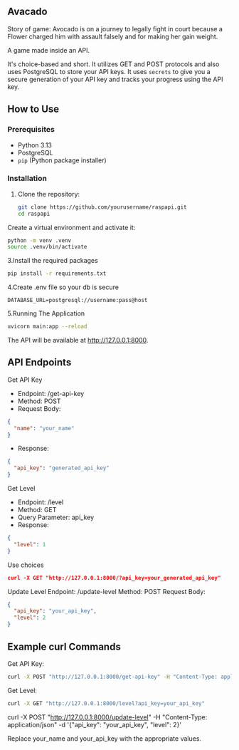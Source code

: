 ## Avacado 
Story of game: Avocado is on a journey to legally fight in court because a Flower charged him with assault falsely and for making her gain weight.

A game made inside an API.

It's choice-based and short. It utilizes GET and POST protocols and also uses PostgreSQL to store your API keys. It uses `secrets` to give you a secure generation of your API key and tracks your progress using the API key.

## How to Use

### Prerequisites

- Python 3.13
- PostgreSQL
- `pip` (Python package installer)

### Installation

1. Clone the repository:
   ```sh
   git clone https://github.com/yourusername/raspapi.git
   cd raspapi
   ```
Create a virtual environment and activate it:
```bash
python -m venv .venv
source .venv/bin/activate
```
3.Install the required packages
```bash
pip install -r requirements.txt
```
4.Create .env file so your db is secure
```
DATABASE_URL=postgresql://username:pass@host
```

5.Running The Application
```bash
uvicorn main:app --reload
```
The API will be available at http://127.0.0.1:8000.


## API Endpoints
Get API Key

- Endpoint: /get-api-key
- Method: POST
- Request Body:
```json
{
  "name": "your_name"
}
```
- Response:
```json
{
  "api_key": "generated_api_key"
}
```
Get Level
- Endpoint: /level
- Method: GET
- Query Parameter: api_key
- Response:
```json
{
  "level": 1
}
```
Use choices
```json
curl -X GET "http://127.0.0.1:8000/?api_key=your_generated_api_key"
```
Update Level
Endpoint: /update-level
Method: POST
Request Body:
```json
{
  "api_key": "your_api_key",
  "level": 2
}
```

## Example curl Commands
Get API Key:
```bash
curl -X POST "http://127.0.0.1:8000/get-api-key" -H "Content-Type: application/json" -d '{"name": "your_name"}'
```
Get Level:
```bash
curl -X GET "http://127.0.0.1:8000/level?api_key=your_api_key"
```
curl -X POST "http://127.0.0.1:8000/update-level" -H "Content-Type: application/json" -d '{"api_key": "your_api_key", "level": 2}'

Replace your_name and your_api_key with the appropriate values.
